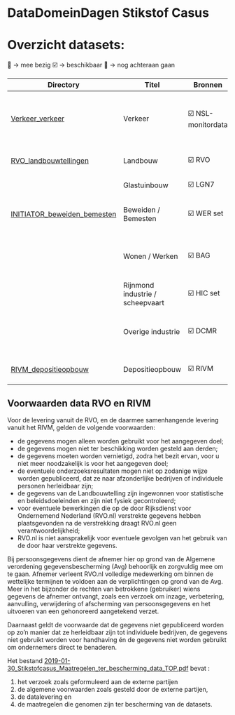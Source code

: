 # DataDomeinDagen Stikstof Casus

# Overzicht datasets:

:radio_button: -> mee bezig
:ballot_box_with_check: -> beschikbaar
:large_orange_diamond: -> nog achteraan gaan

| Directory | Titel         | Bronnen       | Emissieregistratie | Opmerkingen |
|-----------| ------------- | ------------- | ------------- | ------------- |
|[Verkeer_verkeer](./Verkeer_verkeer)| Verkeer  | :ballot_box_with_check: NSL-monitordata | :ballot_box_with_check: Grid 500x500  | Op basis van licht/midden/zwaar verkeer, files etc. Velden zijn aanwezig in NSL data  |
|[RVO_landbouwtellingen](./RVO_landbouwtellingen)| Landbouw | :ballot_box_with_check: RVO  | --  | Stalemissies e.d. aanwezig in RVO dataset  |
|[]()| Glastuinbouw | :ballot_box_with_check: LGN7  | :ballot_box_with_check: Grid 500x500  | RIVM emissies opgebouwd  |
|[INITIATOR_beweiden_bemesten](./INITIATOR_beweiden_bemesten)| Beweiden / Bemesten | :ballot_box_with_check: WER set  | --  | WER INITIATOR, wachten op uitspraak commissie   |
|[]()| Wonen / Werken | :ballot_box_with_check: BAG  | :ballot_box_with_check: Grid 500x500 | Wonen: op basis van type woning en bouwjaar. Werken: op basis van m2 BVO  |
|[]()| Rijnmond industrie / scheepvaart | :ballot_box_with_check: HIC set   | Set van HbR ontvangen (ook andere jaren)  |
|[]()| Overige industrie| :ballot_box_with_check: DCMR  | --  | :large_orange_diamond: PDF met de grootste vervuilers binnen de PZH, omzetten naar data |
|[RIVM_depositieopbouw](./RIVM_depositieopbouw)| Depositieopbouw | :ballot_box_with_check: RIVM  | --  | Hexgrid met totale depositie + opbouw |


## Voorwaarden data RVO en RIVM

Voor de levering vanuit de RVO, en de daarmee samenhangende levering vanuit het RIVM, gelden de volgende voorwaarden:

* de gegevens mogen alleen worden gebruikt voor het aangegeven doel;
* de gegevens mogen niet ter beschikking worden gesteld aan derden;
* de gegevens moeten worden vernietigd, zodra het bezit ervan, voor u niet meer noodzakelijk is voor het aangegeven doel;
* de eventuele onderzoeksresultaten mogen niet op zodanige wijze worden gepubliceerd, dat ze naar afzonderlijke bedrijven of individuele personen herleidbaar zijn;
* de gegevens van de Landbouwtelling zijn ingewonnen voor statistische en beleidsdoeleinden en zijn niet fysiek gecontroleerd;
* voor eventuele bewerkingen die op de door Rijksdienst voor Ondernemend Nederland (RVO.nl) verstrekte gegevens hebben plaatsgevonden na de verstrekking draagt RVO.nl geen verantwoordelijkheid;
* RVO.nl is niet aansprakelijk voor eventuele gevolgen van het gebruik van de door haar verstrekte gegevens.

Bij persoonsgegevens dient de afnemer hier op grond van de Algemene verordening gegevensbescherming (Avg) behoorlijk en zorgvuldig mee om te gaan. Afnemer verleent RVO.nl volledige medewerking om binnen de wettelijke termijnen te voldoen aan de verplichtingen op grond van de Avg. Meer in het bijzonder de rechten van betrokkene (gebruiker) wiens gegevens de afnemer ontvangt, zoals een verzoek om inzage, verbetering, aanvulling, verwijdering of afscherming van persoonsgegevens en het uitvoeren van een gehonoreerd aangetekend verzet. 

Daarnaast geldt de voorwaarde dat de gegevens niet gepubliceerd worden op zo’n manier dat ze herleidbaar zijn tot individuele bedrijven, de gegevens niet gebruikt worden voor handhaving én de gegevens niet worden gebruikt om ondernemers direct te benaderen.

Het bestand [2019-01-30_Stikstofcasus_Maatregelen_ter_bescherming_data_TOP.pdf](2019-01-30_Stikstofcasus_Maatregelen_ter_bescherming_data_TOP.pdf) bevat : 

1. het verzoek zoals geformuleerd aan de externe partijen
2. de algemene voorwaarden zoals gesteld door de externe partijen, 
3. de datalevering en
4. de maatregelen die genomen zijn ter bescherming van de datasets.
